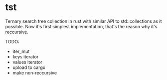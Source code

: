 # tst
Ternary search tree collection in rust with similar API to std::collections as it possible.
Now it's first simplest implementation, that's the reason why it's reccursive.

TODO:
- iter_mut
- keys iterator
- values iterator
- upload to cargo
- make non-reccursive

